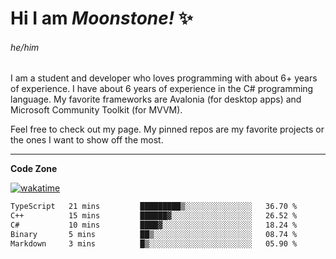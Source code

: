 
<!--
**MoonstoneStudios/MoonstoneStudios** is a ✨ _special_ ✨ repository because its `README.md` (this file) appears on your GitHub profile.

Here are some ideas to get you started:

- 🔭 I’m currently working on ...
- 🌱 I’m currently learning ...
- 👯 I’m looking to collaborate on ...
- 🤔 I’m looking for help with ...
- 💬 Ask me about ...
- 📫 How to reach me: ...
- 😄 Pronouns: ...
- ⚡ Fun fact: ...
-->

# Hi I am _Moonstone!_  ✨
###### he/him

I am a student and developer who loves programming with about 6+ years of experience. 
I have about 6 years of experience in the C# programming language. 
My favorite frameworks are Avalonia (for desktop apps) and Microsoft Community Toolkit (for MVVM).

Feel free to check out my page. My pinned repos are my favorite projects or the ones I want to show off the most. 

---

**Code Zone**


[![wakatime](https://wakatime.com/badge/user/35c755da-7226-42ef-89f9-892c03fbcf7e.svg?style=for-the-badge)](https://wakatime.com/@35c755da-7226-42ef-89f9-892c03fbcf7e)
<!--START_SECTION:waka-->

```txt
TypeScript   21 mins         █████████▒░░░░░░░░░░░░░░░   36.70 %
C++          15 mins         ██████▓░░░░░░░░░░░░░░░░░░   26.52 %
C#           10 mins         ████▓░░░░░░░░░░░░░░░░░░░░   18.24 %
Binary       5 mins          ██▒░░░░░░░░░░░░░░░░░░░░░░   08.74 %
Markdown     3 mins          █▒░░░░░░░░░░░░░░░░░░░░░░░   05.90 %
```

<!--END_SECTION:waka-->
